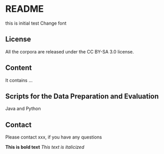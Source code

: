 # README
this is initial test
Change font
## License
All the corpora are released under the CC BY-SA 3.0 license.
## Content
It contains ...

## Scripts for the Data Preparation and Evaluation
Java and Python

## Contact
Please contact xxx, if you have any questions

**This is bold text**
*This text is italicized*
